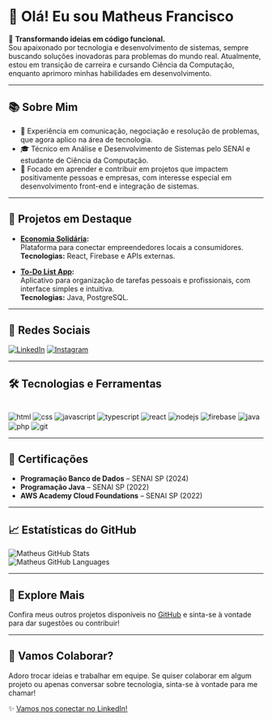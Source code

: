 # 👋 Olá! Eu sou Matheus Francisco 

🎯 **Transformando ideias em código funcional.**  
Sou apaixonado por tecnologia e desenvolvimento de sistemas, sempre buscando soluções inovadoras para problemas do mundo real. Atualmente, estou em transição de carreira e cursando Ciência da Computação, enquanto aprimoro minhas habilidades em desenvolvimento.

---

## 📚 Sobre Mim  
- 💼 Experiência em comunicação, negociação e resolução de problemas, que agora aplico na área de tecnologia.  
- 🎓 Técnico em Análise e Desenvolvimento de Sistemas pelo SENAI e estudante de Ciência da Computação.  
- 🚀 Focado em aprender e contribuir em projetos que impactem positivamente pessoas e empresas, com interesse especial em desenvolvimento front-end e integração de sistemas.

---

## 🚀 Projetos em Destaque

- **[Economia Solidária](https://economia-solidaria-frontend.vercel.app/):**  
  Plataforma para conectar empreendedores locais a consumidores.  
  **Tecnologias:** React, Firebase e APIs externas.  

- **[To-Do List App](https://github.com/MatheusFranciscoLS/AvaliacaoSAEP):**  
  Aplicativo para organização de tarefas pessoais e profissionais, com interface simples e intuitiva.  
  **Tecnologias:** Java, PostgreSQL.

---

## 📱 Redes Sociais

[![LinkedIn](https://img.shields.io/badge/LinkedIn-0077B5?style=for-the-badge&logo=linkedin&logoColor=white)](https://www.linkedin.com/in/matheusfranciscols/)  [![Instagram](https://img.shields.io/badge/Instagram-E4405F?style=for-the-badge&logo=instagram&logoColor=white)](https://www.instagram.com/_matheusfrancisco_/)

---

## 🛠️ Tecnologias e Ferramentas  
<div style="display: inline_block"><br/>
  <img align="center" alt="html" src="https://img.shields.io/badge/HTML5-E34F26?style=for-the-badge&logo=html5&logoColor=white" />
  <img align="center" alt="css" src="https://img.shields.io/badge/CSS-239120?&style=for-the-badge&logo=css3&logoColor=white" />
  <img align="center" alt="javascript" src="https://img.shields.io/badge/JavaScript-F7DF1E?style=for-the-badge&logo=javascript&logoColor=black" />
  <img align="center" alt="typescript" src="https://img.shields.io/badge/TypeScript-007ACC?style=for-the-badge&logo=typescript&logoColor=white" />
  <img align="center" alt="react" src="https://img.shields.io/badge/React-61DAFB?style=for-the-badge&logo=react&logoColor=black" />
  <img align="center" alt="nodejs" src="https://img.shields.io/badge/Node.js-339933?style=for-the-badge&logo=nodedotjs&logoColor=white" />
  <img align="center" alt="firebase" src="https://img.shields.io/badge/Firebase-FFCA28?style=for-the-badge&logo=firebase&logoColor=black" />
  <img align="center" alt="java" src="https://img.shields.io/badge/Java-ED8B00?style=for-the-badge&logo=openjdk&logoColor=white" />
  <img align="center" alt="php" src="https://img.shields.io/badge/PHP-777BB4?style=for-the-badge&logo=php&logoColor=white" />
  <img align="center" alt="git" src="https://img.shields.io/badge/Git-F05032?style=for-the-badge&logo=git&logoColor=white" />
</div>

---

## 📜 Certificações
- **Programação Banco de Dados** – SENAI SP (2024)  
- **Programação Java** – SENAI SP (2022)  
- **AWS Academy Cloud Foundations** – SENAI SP (2022)

---

## 📈 Estatísticas do GitHub  

![Matheus GitHub Stats](https://github-readme-stats.vercel.app/api?username=MatheusFranciscoLS&show_icons=true&theme=dracula)  
![Matheus GitHub Languages](https://github-readme-stats.vercel.app/api/top-langs/?username=MatheusFranciscoLS&theme=dracula)

---

## 🌟 Explore Mais  
Confira meus outros projetos disponíveis no [GitHub](https://github.com/MatheusFranciscoLS?tab=repositories) e sinta-se à vontade para dar sugestões ou contribuir!

---

## 🤝 Vamos Colaborar?

Adoro trocar ideias e trabalhar em equipe. Se quiser colaborar em algum projeto ou apenas conversar sobre tecnologia, sinta-se à vontade para me chamar!

✨ [Vamos nos conectar no LinkedIn!](https://www.linkedin.com/in/matheusfranciscols/)
